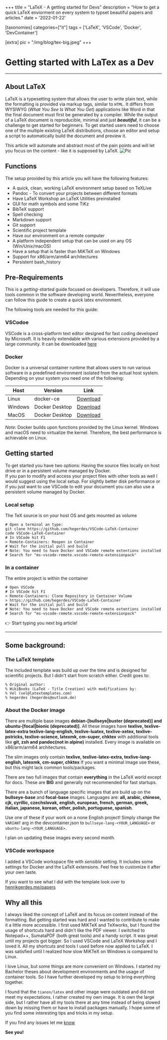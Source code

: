 +++
title = "LaTeX - A getting started for Devs"
description = "How to get a quick LaTeX enviorment on every system to typset beautiful papers and articles."
date = '2022-01-22'

[taxonomies]
categories=["it"]
tags = ['LaTeX', 'VSCode', 'Docker', 'DevContainer']

[extra]
pic = "/img/blog/tex-big.jpeg"
+++

# Getting started with LaTex as a Dev
---

## About LaTeX
LaTeX is a typesetting system that allows the user to write plain text, while the formatting is provided via markup tags, similar to `HTML`. It differs from WYSIWYG (*What You See Is What You Get*) applications like Word in that the final document must first be generated by a compiler. While the output of a LaTeX document is reproducible, minimal and just **_beautiful_**, it can be a challenge to get started for beginners. To get started users need to choose one of the multiple existing LaTeX distributions, choose an editor and setup a script to automatically build the document and preview it.

This article will automate and abstract most of the pain points and will let you focus on the content - like it is supposed by LaTeX.
![Pic](/img/blog/tex-wide.png)
<!-- <img src="https://latex.codecogs.com/gif.latex?O_t=\text { Onset event at time bin \LaTeX } t" width="10"/> test
Lift($L$) can be determined by Lift Coefficient ($C_L$) like the following equation.
$$ L = \frac{1}{2} \rho v^2 S C_L $$ -->

## Functions
The setup provided by this article you will have the following features:
 * A quick, clean, working LaTeX environment setup based on TeXLive
 * Pandoc - To convert your projects between different formats
 * Have LaTeX Workshop an LaTeX Utilities preinstalled
 * GUI for math symbols and some TiKz
 * BibTeX support
 * Spell checking
 * Markdown support
 * Git support
 * Scientific project template
 * Have our environment on a remote computer
 * A platform independent setup that can be used on any OS (Win/Unix/macOS)
 * Have a setup that is faster than MiKTeX on Windows
 * Support for x86/arm/arm64 architectures
 * Persistent bash_history

## Pre-Requirements
This is a *getting-started* guide focused on developers. Therefore, it will use tools common in the software developing world. Nevertheless, everyone can follow this guide to create a quick latex environment.

The following tools are needed for this guide:

### VSCodoe
VSCode is a cross-platform text editor designed for fast coding developed by Microsoft. It is heavily extendable with various extensions provided by a large community. It can be downloaded [here](https://code.visualstudio.com/)

### Docker
Docker is a universal container runtime that allows users to run various software in a predefined environment isolated from the actual host system. Depending on your system you need one of the following:

| Host    | Version        | Link         |
|---------|----------------|--------------|
| Linux   | docker-ce      | [Download](https://docs.docker.com/engine/install/debian/)     |
| Windows | Docker Desktop | [Download](https://docs.docker.com/desktop/windows/install/)   |
| MacOS   | Docker Desktop | [Download](https://docs.docker.com/desktop/mac/install/)       |

*Note:* Docker builds upon functions provided by the Linux kernel. Windows and macOS need to virtualize the kernel. Therefore, the best performance is achievable on Linux.

## Getting started
To get started you have two options: Having the source files locally on host drive or in a persistent volume managed by Docker.  
If you pan to modify and access your project files with other tools as well I would suggest using the local setup. For slightly better disk performance or if you just want to use VSCode to edit your document you can also use a persistent volume managed by Docker.

### Local setup
The TeX source is on your host OS and gets mounted as volume

```bash,linenos
# Open a terminal an type:
git clone https://github.com/hegerdes/VSCode-LaTeX-Container
code VSCode-LaTeX-Container
# In VSCode hit F1
> Remote-Containers: Reopen in Container
# Wait for the initial pull and build
# Note: You need to have Docker and VSCode remote extentions installed
# Search for "ms-vscode-remote.vscode-remote-extensionpack"
```

### In a container
The entire project is within the container

```bash,linenos
# Open VSCode
# In VSCode hit F1
> Remote-Containers: Clone Repository in Container Volume
> https://github.com/hegerdes/VSCode-LaTeX-Container
# Wait for the initial pull and build
# Note: You need to have Docker and VSCode remote extentions installed
# Search for "ms-vscode-remote.vscode-remote-extensionpack"
```

👉 Start typing you next big article!

---

## Some background:

### The LaTeX template
<!-- ![Pic](/img/blog/latex-template.png) -->
The included template was build up over the time and is designed for scientific projects. But I didn't start from scratch either. Credit goes to:

```LaTeX,linenos
% Original author:
% WikiBooks (LaTeX - Title Creation) with modifications by:
% Vel (vel@latextemplates.com)
% hegerdes (hegerdes@outlook.de)
```

### About the Docker image
There are multiple base images **debian-[bullseye|buster (deprecated)] and ubuntu-[focal|bionic (deprecated)]**. All these images have **texlive, texlive-latex-extra texlive-lang-english, texlive-luatex, texlive-xetex, texlive-pstricks, texlive-science, latexmk, cm-super, chktex** with additional tools like **git, zsh and pandoc(not in alpine)** installed. Every image is available on x86/arm/arm64 architectures.

The slim images only contain **texlive, texlive-latex-extra, texlive-lang-english, latexmk, cm-super, chktex**
If you want a minimal image use these, but this might lack common tools/packages.

There are two full images that contain **everything** in the LaTeX world except for docs. These are **BIG** and generally not recommended for fast startups.

There are a bunch of language specific images that are build up on the **bullseye-base** and **focal-base** images. Languages are: **all, arabic, chinese, cjk, cyrillic, czechslovak, english, european, french, german, greek, italian, japanese, korean, other, polish, portuguese, spanish**.

Use one of these if your work on a none English project! Simply change the `VARIANT` arg in the devcontainer.json to `bullseye-lang-<YOUR_LANGUAGE>` or `ubuntu-lang-<YOUR_LANGUAGE>`.

I plan on updating these images every second month.

### VSCode workspace
I added a VSCode workspace file with *sensible* setting. It includes some settings for Docker and the LaTeX extensions. Feel free to customize it after your own taste.

If you want to see what I did with the template look over to [henrikgerdes.me/papers](/papers)

## Why all this
I always liked the concept of LaTeX and its focus on content instead of the formatting. But getting started was hard and I wanted to contribute to make it a little more accessible. I first used MiKTeX and TeXworks, but I found the usage of shortcuts hard and didn't like the PDF viewer. I switched to Notepad++, SumataPDF (both great tools) and a handy script. It was great until my projects got bigger. So I used VSCode and LaTeX Workshop and I loved it. All my shortcuts and tools I used before now applied to LaTeX. I was satisfied until I realized how slow MiKTeX on Windows is compared to Linux.

I love Linux, but some things are more convenient on Windows. I started my Bachelor theses about development environments and the usage of container tools. So I have further developed my setup to bring everything together.

I found that the `tianon/latex` and other image were outdated and did not meet my expectations. I rather created my own image. It is own the large side, but I rather have all my tools there at any time instead of being slowed down by missing them or have to install packages manually. I hope some of you find some interesting tips and tricks in my setup.


If you find any issues let me [know](https://github.com/hegerdes/VSCode-LaTeX-Container/issues)


**See you!**
